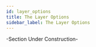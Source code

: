 ```yaml
---
id: layer_options
title: The Layer Options
sidebar_label: The Layer Options
---
```


-Section Under Construction-




